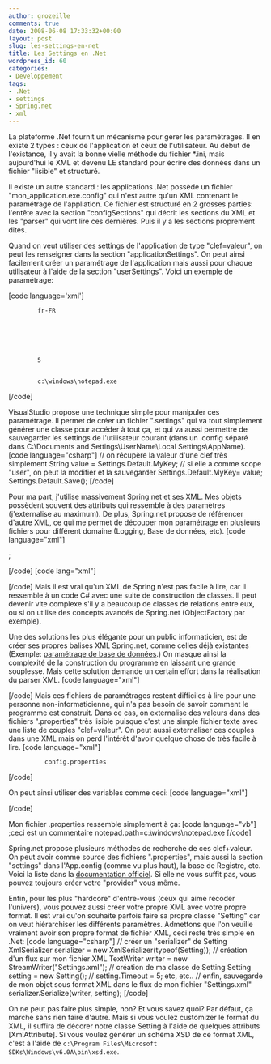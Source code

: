 ```yaml
---
author: grozeille
comments: true
date: 2008-06-08 17:33:32+00:00
layout: post
slug: les-settings-en-net
title: Les Settings en .Net
wordpress_id: 60
categories:
- Developpement
tags:
- .Net
- settings
- Spring.net
- xml
---
```


La plateforme .Net fournit un mécanisme pour gérer les paramétrages. Il en existe 2 types : ceux de l'application et ceux de l'utilisateur. Au début de l'existance, il y avait la bonne vielle méthode du fichier *.ini, mais aujourd'hui le XML et devenu LE standard pour écrire des données dans un fichier "lisible" et structuré.

Il existe un autre standard : les applications .Net possède un fichier "mon_application.exe.config" qui n'est autre qu'un XML contenant le paramétrage de l'appliation. Ce fichier est structuré en 2 grosses parties: l'entête avec la section "configSections" qui décrit les sections du XML et les "parser" qui vont lire ces dernières. Puis il y a les sections proprement dites.
<!-- more -->

Quand on veut utiliser des settings de l'application de type "clef=valeur", on peut les renseigner dans la section "applicationSettings". On peut ainsi facilement créer un paramétrage de l'application mais aussi pour chaque utilisateur à l'aide de la section "userSettings".
Voici un exemple de paramétrage:

[code language='xml']

	
		
			fr-FR
		
	


	
		
			5
		
		
			c:\windows\notepad.exe
		
	

[/code]

VisualStudio propose une technique simple pour manipuler ces paramétrage. Il permet de créer un fichier ".settings" qui va tout simplement générer une classe pour accéder à tout ça, et qui va aussi permettre de sauvegarder les settings de l'utilisateur courant (dans un .config séparé dans C:\Documents and Settings\UserName\Local Settings\AppName\).
[code language="csharp"]
// on récupère la valeur d'une clef très simplement
String value = Settings.Default.MyKey;
// si elle a comme scope "user", on peut la modifier et la sauvegarder
Settings.Default.MyKey= value;
Settings.Default.Save();
[/code]

Pour ma part, j'utilise massivement Spring.net et ses XML. Mes objets possèdent souvent des attributs qui ressemble à des paramètres (j'externalise au maximum). De plus, Spring.net propose de référencer d'autre XML, ce qui me permet de découper mon paramétrage en plusieurs fichiers pour différent domaine (Logging, Base de données, etc).
[code language="xml"]


  
  ;
  

[/code]
[code lang="xml"]


  
    
  

[/code]
Mais il est vrai qu'un XML de Spring n'est pas facile à lire, car il ressemble à un code C# avec une suite de construction de classes. Il peut devenir vite complexe s'il y a beaucoup de classes de relations entre eux, ou si on utilise des concepts avancés de Spring.net (ObjectFactory par exemple).

Une des solutions les plus élégante pour un public informaticien, est de créer ses propres balises XML Spring.net, comme celles déjà existantes (Exemple: [paramétrage de base de données](http://www.springframework.net/doc-latest/reference/html/dbprovider.html#d0e11738).) On masque ainsi la complexité de la construction du programme en laissant une grande souplesse. Mais cette solution demande un certain effort dans la réalisation du parser XML.
[code language="xml"]

  
    
      
    
  

[/code]
Mais ces fichiers de paramétrages restent difficiles à lire pour une personne non-informaticienne, qui n'a pas besoin de savoir comment le programme est construit. Dans ce cas, on externalise des valeurs dans des fichiers ".properties" très lisible puisque c'est une simple fichier texte avec une liste de couples "clef=valeur". On peut aussi externaliser ces couples dans une XML mais on perd l'intérêt d'avoir quelque chose de très facile à lire.
[code language="xml"]


  
	
	  
		
		
		  
		  
			
			  config.properties
			
		  
		
	  
	
  

[/code]

On peut ainsi utiliser des variables comme ceci:
[code language="xml"]

	
	
		
	

[/code]

Mon fichier .properties ressemble simplement à ça:
[code language="vb"]
;ceci est un commentaire
notepad.path=c:\windows\notepad.exe
[/code]

Spring.net propose plusieurs méthodes de recherche de ces clef+valeur. On peut avoir comme source des fichiers ".properties", mais aussi la section "settings" dans l'App.config (comme vu plus haut), la base de Registre, etc. Voici la liste dans la [documentation officiel](http://www.springframework.net/doc-latest/reference/html/objects.html#objects-variablesource). Si elle ne vous suffit pas, vous pouvez toujours créer votre "provider" vous même.


Enfin, pour les plus "hardcore" d'entre-vous (ceux qui aime recoder l'univers), vous pouvez aussi créer votre propre XML avec votre propre format. Il est vrai qu'on souhaite parfois faire sa propre classe "Setting" car on veut hiérarchiser les différents paramètres. Admettons que l'on veuille vraiment avoir son propre format de fichier XML, ceci reste très simple en .Net:
[code language="csharp"]
// créer un "serializer" de Setting
XmlSerializer serializer = new XmlSerializer(typeof(Setting));
// création d'un flux sur mon fichier XML
TextWriter writer = new StreamWriter("Settings.xml");
// création de ma classe de Setting
Setting setting = new Setting();
// setting.Timeout = 5; etc, etc..
// enfin, sauvegarde de mon objet sous format XML dans le flux de mon fichier "Settings.xml"
serializer.Serialize(writer, setting);
[/code]

On ne peut pas faire plus simple, non? Et vous savez quoi? Par défaut, ça marche sans rien faire d'autre. Mais si vous voulez customizer le format du XML, il suffira de décorer notre classe Setting à l'aide de quelques attributs [XmlAttribute]. Si vous voulez générer un schéma XSD de ce format XML, c'est à l'aide de `c:\Program Files\Microsoft SDKs\Windows\v6.0A\bin\xsd.exe`.
